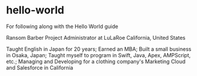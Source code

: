 # hello-world
For following along with the Hello World guide

Ransom Barber
Project Administrator at LuLaRoe
California, United States

Taught English in Japan for 20 years; Earned an MBA; Built a small business in Osaka, Japan; Taught myself to program in Swift, Java, Apex, AMPScript, etc.; Managing and Developing for a clothing company's Marketing Cloud and Salesforce in California
